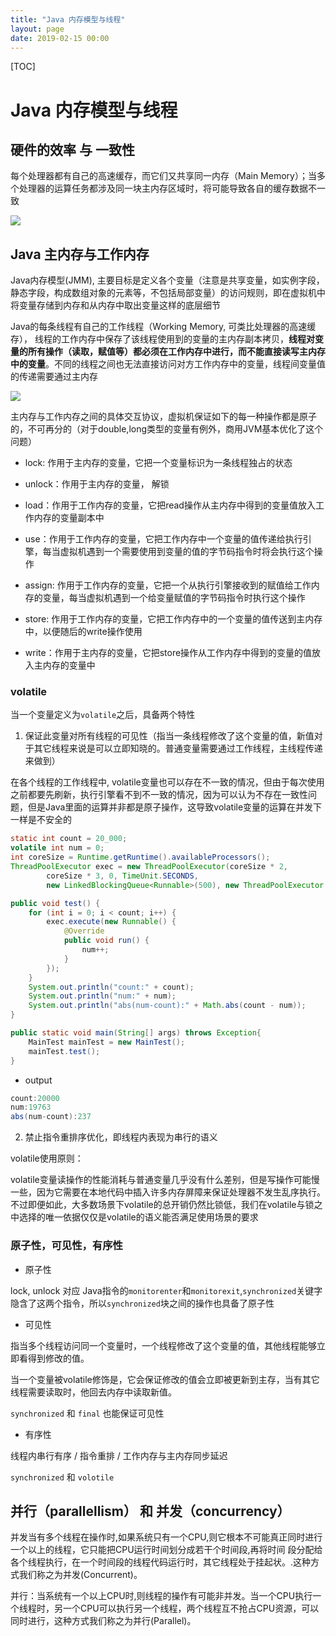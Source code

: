 ```yaml
---
title: "Java 内存模型与线程"
layout: page
date: 2019-02-15 00:00
---
```


[TOC]

# Java 内存模型与线程

## 硬件的效率 与 一致性

每个处理器都有自己的高速缓存，而它们又共享同一内存（Main Memory）；当多个处理器的运算任务都涉及同一块主内存区域时，将可能导致各自的缓存数据不一致

![](https://raw.githubusercontent.com/doctording/sword_at_offer/master/content/java_jvm/imgs/mem_cache.png)

## Java 主内存与工作内存

Java内存模型(JMM), 主要目标是定义各个变量（注意是共享变量，如实例字段，静态字段，构成数组对象的元素等，不包括局部变量）的访问规则，即在虚拟机中将变量存储到内存和从内存中取出变量这样的底层细节

Java的每条线程有自己的工作线程（Working Memory, 可类比处理器的高速缓存）， 线程的工作内存中保存了该线程使用到的变量的主内存副本拷贝，**线程对变量的所有操作（读取，赋值等）都必须在工作内存中进行，而不能直接读写主内存中的变量**。不同的线程之间也无法直接访问对方工作内存中的变量，线程间变量值的传递需要通过主内存

![](https://raw.githubusercontent.com/doctording/sword_at_offer/master/content/java_jvm/imgs/java_working_mem.png)

主内存与工作内存之间的具体交互协议，虚拟机保证如下的每一种操作都是原子的，不可再分的（对于double,long类型的变量有例外，商用JVM基本优化了这个问题）

* lock: 作用于主内存的变量，它把一个变量标识为一条线程独占的状态

* unlock：作用于主内存的变量， 解锁

* load：作用于工作内存的变量，它把read操作从主内存中得到的变量值放入工作内存的变量副本中

* use：作用于工作内存的变量，它把工作内存中一个变量的值传递给执行引擎，每当虚拟机遇到一个需要使用到变量的值的字节码指令时将会执行这个操作

* assign: 作用于工作内存的变量，它把一个从执行引擎接收到的赋值给工作内存的变量，每当虚拟机遇到一个给变量赋值的字节码指令时执行这个操作

* store: 作用于工作内存的变量，它把工作内存中的一个变量的值传送到主内存中，以便随后的write操作使用

* write：作用于主内存的变量，它把store操作从工作内存中得到的变量的值放入主内存的变量中

### volatile

当一个变量定义为`volatile`之后，具备两个特性

1. 保证此变量对所有线程的可见性（指当一条线程修改了这个变量的值，新值对于其它线程来说是可以立即知晓的。普通变量需要通过工作线程，主线程传递来做到）

在各个线程的工作线程中, volatile变量也可以存在不一致的情况，但由于每次使用之前都要先刷新，执行引擎看不到不一致的情况，因为可以认为不存在一致性问题，但是Java里面的运算并非都是原子操作，这导致volatile变量的运算在并发下一样是不安全的

```java
static int count = 20_000;
volatile int num = 0;
int coreSize = Runtime.getRuntime().availableProcessors();
ThreadPoolExecutor exec = new ThreadPoolExecutor(coreSize * 2,
        coreSize * 3, 0, TimeUnit.SECONDS,
        new LinkedBlockingQueue<Runnable>(500), new ThreadPoolExecutor.CallerRunsPolicy());

public void test() {
    for (int i = 0; i < count; i++) {
        exec.execute(new Runnable() {
            @Override
            public void run() {
                num++;
            }
        });
    }
    System.out.println("count:" + count);
    System.out.println("num:" + num);
    System.out.println("abs(num-count):" + Math.abs(count - num));
}

public static void main(String[] args) throws Exception{
    MainTest mainTest = new MainTest();
    mainTest.test();
}
```

* output

```java
count:20000
num:19763
abs(num-count):237
```

2. 禁止指令重排序优化，即线程内表现为串行的语义

volatile使用原则：

volatile变量读操作的性能消耗与普通变量几乎没有什么差别，但是写操作可能慢一些，因为它需要在本地代码中插入许多内存屏障来保证处理器不发生乱序执行。不过即便如此，大多数场景下volatile的总开销仍然比锁低，我们在volatile与锁之中选择的唯一依据仅仅是volatile的语义能否满足使用场景的要求

### 原子性，可见性，有序性

* 原子性

lock, unlock 对应 Java指令的`monitorenter`和`monitorexit`,`synchronized`关键字隐含了这两个指令，所以`synchronized`块之间的操作也具备了原子性

* 可见性

指当多个线程访问同一个变量时，一个线程修改了这个变量的值，其他线程能够立即看得到修改的值。

当一个变量被volatile修饰是，它会保证修改的值会立即被更新到主存，当有其它线程需要读取时，他回去内存中读取新值。

`synchronized` 和 `final` 也能保证可见性

* 有序性

线程内串行有序 / 指令重排 / 工作内存与主内存同步延迟

`synchronized` 和 `volotile`

## 并行（parallellism） 和 并发（concurrency）

并发当有多个线程在操作时,如果系统只有一个CPU,则它根本不可能真正同时进行一个以上的线程，它只能把CPU运行时间划分成若干个时间段,再将时间 段分配给各个线程执行，在一个时间段的线程代码运行时，其它线程处于挂起状。.这种方式我们称之为并发(Concurrent)。

并行：当系统有一个以上CPU时,则线程的操作有可能非并发。当一个CPU执行一个线程时，另一个CPU可以执行另一个线程，两个线程互不抢占CPU资源，可以同时进行，这种方式我们称之为并行(Parallel)。
